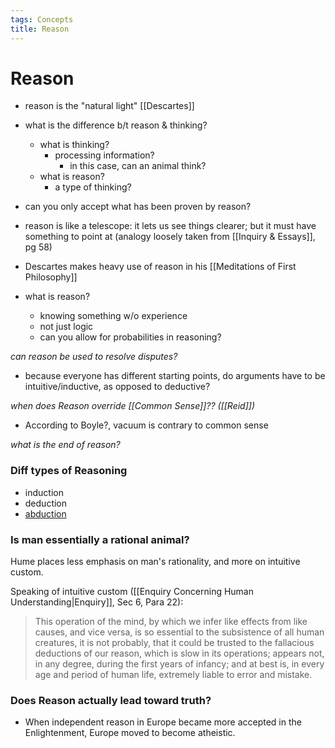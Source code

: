 ```yaml
---
tags: Concepts
title: Reason
---
```


# Reason
- reason is the "natural light" [[Descartes]]
- what is the difference b/t reason & thinking?
	- what is thinking?
		- processing information?
			- in this case, can an animal think?
	- what is reason?
		- a type of thinking?
- can you only accept what has been proven by reason?
- reason is like a telescope: it lets us see things clearer; but it must have something to point at (analogy loosely taken from [[Inquiry & Essays]], pg 58)
- Descartes makes heavy use of reason in his [[Meditations of First Philosophy]]

- what is reason?
	- knowing something w/o experience
	- not just logic
	- can you allow for probabilities in reasoning?
	



*can reason be used to resolve disputes?*
- because everyone has different starting points, do arguments have to be intuitive/inductive, as opposed to deductive?

*when does Reason override [[Common Sense]]?? ([[Reid]])*
- According to Boyle?, vacuum is contrary to common sense


*what is the end of reason?*


### Diff types of Reasoning
- induction
- deduction
- [abduction](https://plato.stanford.edu/entries/abduction)

### Is man essentially a rational animal?
Hume places less emphasis on man's rationality, and more on intuitive custom.

Speaking of intuitive custom ([[Enquiry Concerning Human Understanding\|Enquiry]], Sec 6, Para 22):
> This operation of the mind, by which we infer like effects from like causes, and vice versa, is so essential to the subsistence of all human creatures, it is not probably, that it could be trusted to the fallacious deductions of our reason, which is slow in its operations; appears not, in any degree, during the first years of infancy; and at best is, in every age and period of human life, extremely liable to error and mistake.



### Does Reason actually lead toward truth?
- When independent reason in Europe became more accepted in the Enlightenment, Europe moved to become atheistic.